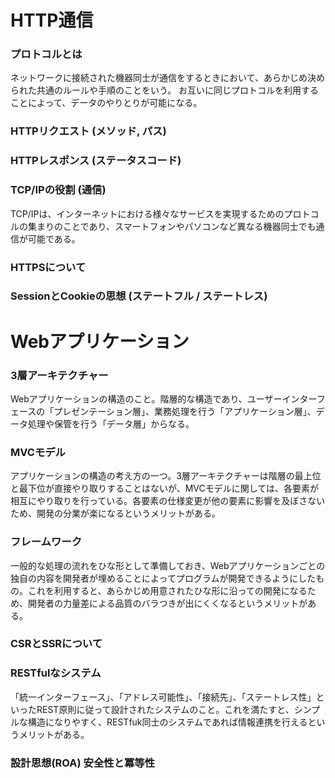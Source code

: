 # HTTP通信
### プロトコルとは
ネットワークに接続された機器同士が通信をするときにおいて、あらかじめ決められた共通のルールや手順のことをいう。
お互いに同じプロトコルを利用することによって、データのやりとりが可能になる。
### HTTPリクエスト (メソッド, パス)
### HTTPレスポンス (ステータスコード)
### TCP/IPの役割 (通信)
TCP/IPは、インターネットにおける様々なサービスを実現するためのプロトコルの集まりのことであり、スマートフォンやパソコンなど異なる機器同士でも通信が可能である。
### HTTPSについて
### SessionとCookieの思想 (ステートフル / ステートレス)

# Webアプリケーション
### 3層アーキテクチャー
Webアプリケーションの構造のこと。階層的な構造であり、ユーザーインターフェースの「プレゼンテーション層」、業務処理を行う「アプリケーション層」、データ処理や保管を行う「データ層」からなる。
### MVCモデル
アプリケーションの構造の考え方の一つ。3層アーキテクチャーは階層の最上位と最下位が直接やり取りすることはないが、MVCモデルに関しては、各要素が相互にやり取りを行っている。各要素の仕様変更が他の要素に影響を及ぼさないため、開発の分業が楽になるというメリットがある。
### フレームワーク
一般的な処理の流れをひな形として準備しておき、Webアプリケーションごとの独自の内容を開発者が埋めることによってプログラムが開発できるようにしたもの。これを利用すると、あらかじめ用意されたひな形に沿っての開発になるため、開発者の力量差による品質のバラつきが出にくくなるというメリットがある。
### CSRとSSRについて
### RESTfulなシステム
「統一インターフェース」、「アドレス可能性」、「接続先」、「ステートレス性」といったREST原則に従って設計されたシステムのこと。これを満たすと、シンプルな構造になりやすく、RESTfuk同士のシステムであれば情報連携を行えるというメリットがある。
### 設計思想(ROA) 安全性と冪等性
